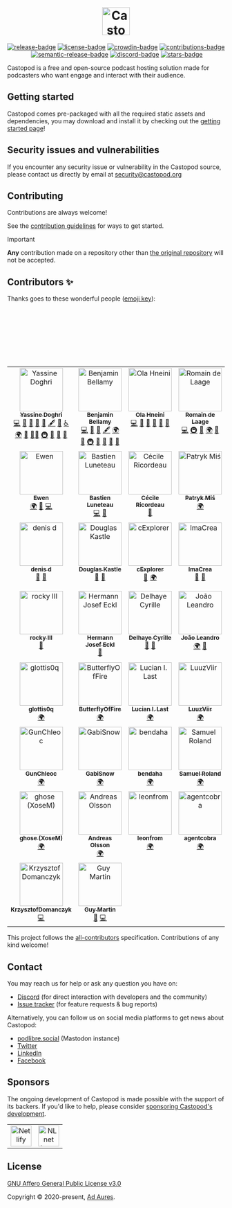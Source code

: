 <div align="center">
  <h1>
    <a href="https://castopod.org/">
      <img src="https://docs.castopod.org/images/castopod-logo-inline.svg" alt="Castopod" height="64px" />
    </a>
  </h1>
</div>

<div align="center">

[![release-badge]][release]&nbsp;[![license-badge]][license]&nbsp;[![crowdin-badge]][crowdin]&nbsp;[![contributions-badge]][contributions]&nbsp;[![semantic-release-badge]][semantic-release]&nbsp;[![discord-badge]][discord]&nbsp;[![stars-badge]][stars]

</div>

Castopod is a free and open-source podcast hosting solution made for podcasters
who want engage and interact with their audience.

## Getting started

Castopod comes pre-packaged with all the required static assets and
dependencies, you may download and install it by checking out the
[getting started page](https://castopod.org/getting-started/)!

## Security issues and vulnerabilities

If you encounter any security issue or vulnerability in the Castopod source,
please contact us directly by email at
[security@castopod.org](mailto:security@castopod.org)

## Contributing

Contributions are always welcome!

See the [contribution guidelines](./CONTRIBUTING.md) for ways to get started.

> [!Important]  
> **Any** contribution made on a repository other than
> [the original repository](https://code.castopod.org/adaures/castopod) will not
> be accepted.

## Contributors ✨

Thanks goes to these wonderful people
([emoji key](https://allcontributors.org/docs/en/emoji-key)):

<!-- ALL-CONTRIBUTORS-LIST:START - Do not remove or modify this section -->
<!-- prettier-ignore-start -->
<!-- markdownlint-disable -->

<table class="all-contributors-table">
  <tbody>
    <tr>
      <td align="center" valign="top" width="14.28%"><a href="https://github.com/yassinedoghri"><img src="https://code.castopod.org/uploads/-/system/user/avatar/3/avatar.png?s=100" width="100px;" alt="Yassine Doghri"/><br /><sub><b>Yassine Doghri</b></sub></a><br /><a href="https://code.castopod.org/adaures/castopod/commits/master" title="Code">💻</a> <a href="https://code.castopod.org/adaures/castopod/issues?author_username=yassinedoghri" title="Bug reports">🐛</a> <a href="https://code.castopod.org/adaures/castopod/commits/master" title="Documentation">📖</a> <a href="https://code.castopod.org/adaures/castopod/merge_requests?scope=all&state=all&approver_usernames[]=yassinedoghri" title="Reviewed Pull Requests">👀</a> <a href="#maintenance-yassinedoghri" title="Maintenance">🚧</a> <a href="#content-yassinedoghri" title="Content">🖋</a> <a href="#design-yassinedoghri" title="Design">🎨</a> <a href="#a11y-yassinedoghri" title="Accessibility">️️️️♿️</a> <a href="https://translate.castopod.org" title="Translation">🌍</a> <a href="#question-yassinedoghri" title="Answering Questions">💬</a> <a href="#mentoring-yassinedoghri" title="Mentoring">🧑‍🏫</a> <a href="#infra-yassinedoghri" title="Infrastructure (Hosting, Build-Tools, etc)">🚇</a> <a href="#ideas-yassinedoghri" title="Ideas, Planning, & Feedback">🤔</a> <a href="#projectManagement-yassinedoghri" title="Project Management">📆</a> <a href="https://blog.castopod.org/author/yassinedoghri/" title="Blogposts">📝</a></td>
      <td align="center" valign="top" width="14.28%"><a href="https://code.castopod.org/benjamin"><img src="https://code.castopod.org/uploads/-/system/user/avatar/2/avatar.png?s=100" width="100px;" alt="Benjamin Bellamy"/><br /><sub><b>Benjamin Bellamy</b></sub></a><br /><a href="https://code.castopod.org/adaures/castopod/commits/master" title="Code">💻</a> <a href="https://code.castopod.org/adaures/castopod/issues?author_username=benjamin" title="Bug reports">🐛</a> <a href="https://code.castopod.org/adaures/castopod/merge_requests?scope=all&state=all&approver_usernames[]=benjamin" title="Reviewed Pull Requests">👀</a> <a href="#content-benjamin" title="Content">🖋</a> <a href="https://translate.castopod.org" title="Translation">🌍</a> <a href="#question-benjamin" title="Answering Questions">💬</a> <a href="#infra-benjamin" title="Infrastructure (Hosting, Build-Tools, etc)">🚇</a> <a href="#ideas-benjamin" title="Ideas, Planning, & Feedback">🤔</a> <a href="https://blog.castopod.org/author/benjamin-bellamy/" title="Blogposts">📝</a> <a href="#projectManagement-benjamin" title="Project Management">📆</a> <a href="#talk-benjamin" title="Talks">📢</a></td>
      <td align="center" valign="top" width="14.28%"><a href="https://github.com/ola-hn"><img src="https://castopod.org/assets/images/castopod-avatar.jpg?s=100" width="100px;" alt="Ola Hneini"/><br /><sub><b>Ola Hneini</b></sub></a><br /><a href="https://code.castopod.org/adaures/castopod/commits/master" title="Code">💻</a> <a href="https://code.castopod.org/adaures/castopod/merge_requests?scope=all&state=all&approver_usernames[]=ola" title="Reviewed Pull Requests">👀</a> <a href="https://code.castopod.org/adaures/castopod/commits/master" title="Documentation">📖</a> <a href="#maintenance-ola" title="Maintenance">🚧</a> <a href="#question-ola" title="Answering Questions">💬</a> <a href="#ideas-ola" title="Ideas, Planning, & Feedback">🤔</a></td>
      <td align="center" valign="top" width="14.28%"><a href="https://mamot.fr/@rdelaage"><img src="https://castopod.org/assets/images/castopod-avatar.jpg?s=100" width="100px;" alt="Romain de Laage"/><br /><sub><b>Romain de Laage</b></sub></a><br /><a href="https://code.castopod.org/adaures/castopod/commits/master" title="Code">💻</a> <a href="#infra-rdelaage" title="Infrastructure (Hosting, Build-Tools, etc)">🚇</a> <a href="https://code.castopod.org/adaures/castopod/commits/master" title="Documentation">📖</a> <a href="https://translate.castopod.org" title="Translation">🌍</a> <a href="#ideas-rdelaage" title="Ideas, Planning, & Feedback">🤔</a></td>
      <td align="center" valign="top" width="14.28%"><a href="https://twitter.com/lyonelbernard"><img src="https://castopod.org/assets/images/castopod-avatar.jpg?s=100" width="100px;" alt="Lyonel Bernard"/><br /><sub><b>Lyonel Bernard</b></sub></a><br /><a href="https://code.castopod.org/adaures/castopod/issues?author_username=Lyonel" title="Bug reports">🐛</a> <a href="#question-Lyonel" title="Answering Questions">💬</a> <a href="#audio-Lyonel" title="Audio">🔊</a> <a href="#ideas-Lyonel" title="Ideas, Planning, & Feedback">🤔</a></td>
      <td align="center" valign="top" width="14.28%"><a href="https://www.crypticchameleon.com/"><img src="https://secure.gravatar.com/avatar/7c2a721b52d0763673a600e8f01bd745?s=80&d=identicon?s=100" width="100px;" alt="Christopher Lagonick-Weitzel"/><br /><sub><b>Christopher Lagonick-Weitzel</b></sub></a><br /><a href="https://code.castopod.org/adaures/castopod/issues?author_username=ctlw83" title="Bug reports">🐛</a> <a href="#question-ctlw83" title="Answering Questions">💬</a> <a href="#audio-ctlw83" title="Audio">🔊</a> <a href="#ideas-ctlw83" title="Ideas, Planning, & Feedback">🤔</a></td>
      <td align="center" valign="top" width="14.28%"><a href="https://ernestoacosta.me/"><img src="https://castopod.org/assets/images/castopod-avatar.jpg?s=100" width="100px;" alt="Ernesto Acosta"/><br /><sub><b>Ernesto Acosta</b></sub></a><br /><a href="https://code.castopod.org/adaures/castopod/issues?author_username=ernestoacostame" title="Bug reports">🐛</a> <a href="#audio-ernestoacostame" title="Audio">🔊</a> <a href="https://translate.castopod.org" title="Translation">🌍</a> <a href="#question-ernestoacostame" title="Answering Questions">💬</a> <a href="#ideas-ernestoacostame" title="Ideas, Planning, & Feedback">🤔</a></td>
    </tr><br />
    <tr>
      <td align="center" valign="top" width="14.28%"><a href="https://mastodon.fedi.bzh/@ewen"><img src="https://mastodon.fedi.bzh/system/accounts/avatars/000/000/002/original/6f387690a504ae46.jpg?s=100" width="100px;" alt="Ewen"/><br /><sub><b>Ewen</b></sub></a><br /><a href="https://translate.castopod.org" title="Translation">🌍</a> <a href="#ideas-3wen" title="Ideas, Planning, & Feedback">🤔</a> <a href="https://code.castopod.org/adaures/castopod/commits/master" title="Code">💻</a></td>
      <td align="center" valign="top" width="14.28%"><a href="https://code.castopod.org/Behel"><img src="https://secure.gravatar.com/avatar/ad63ee8ef8e3db8253d21e5012d2724f?s=80&d=identicon?s=100" width="100px;" alt="Bastien Luneteau"/><br /><sub><b>Bastien Luneteau</b></sub></a><br /><a href="https://code.castopod.org/adaures/castopod/commits/master" title="Code">💻</a> <a href="https://code.castopod.org/adaures/castopod/issues?author_username=Behel" title="Bug reports">🐛</a></td>
      <td align="center" valign="top" width="14.28%"><a href="https://www.cecillie.fr/"><img src="https://castopod.org/assets/images/castopod-avatar.jpg?s=100" width="100px;" alt="Cécile Ricordeau"/><br /><sub><b>Cécile Ricordeau</b></sub></a><br /><a href="#design-cecillie" title="Design">🎨</a></td>
      <td align="center" valign="top" width="14.28%"><a href="https://code.castopod.org/PatrykMis"><img src="https://castopod.org/assets/images/castopod-avatar.jpg?s=100" width="100px;" alt="Patryk Miś"/><br /><sub><b>Patryk Miś</b></sub></a><br /><a href="https://translate.castopod.org" title="Translation">🌍</a></td>
      <td align="center" valign="top" width="14.28%"><a href="https://code.castopod.org/mspanc"><img src="https://secure.gravatar.com/avatar/eed8337939641eac5ad0b570bd6acf96?s=80&d=identicon?s=100" width="100px;" alt="Marcin Lewandowski"/><br /><sub><b>Marcin Lewandowski</b></sub></a><br /><a href="https://code.castopod.org/adaures/castopod/issues?author_username=mspanc" title="Bug reports">🐛</a> <a href="#ideas-mspanc" title="Ideas, Planning, & Feedback">🤔</a></td>
      <td align="center" valign="top" width="14.28%"><a href="https://code.castopod.org/SJanik"><img src="https://castopod.org/assets/images/castopod-avatar.jpg?s=100" width="100px;" alt="Sebastian Janik"/><br /><sub><b>Sebastian Janik</b></sub></a><br /><a href="https://code.castopod.org/adaures/castopod/commits/master" title="Code">💻</a></td>
      <td align="center" valign="top" width="14.28%"><a href="https://code.castopod.org/patryk"><img src="https://castopod.org/assets/images/castopod-avatar.jpg?s=100" width="100px;" alt="Patryk Karczmarczyk"/><br /><sub><b>Patryk Karczmarczyk</b></sub></a><br /><a href="https://code.castopod.org/adaures/castopod/commits/master" title="Code">💻</a></td>
    </tr><br />
    <tr>
      <td align="center" valign="top" width="14.28%"><a href="https://code.castopod.org/ddenis"><img src="https://castopod.org/assets/images/castopod-avatar.jpg?s=100" width="100px;" alt="denis d"/><br /><sub><b>denis d</b></sub></a><br /><a href="https://code.castopod.org/adaures/castopod/issues?author_username=ddenis" title="Bug reports">🐛</a> <a href="#ideas-ddenis" title="Ideas, Planning, & Feedback">🤔</a></td>
      <td align="center" valign="top" width="14.28%"><a href="https://code.castopod.org/douglaskastle"><img src="https://secure.gravatar.com/avatar/b7e652ba4b6bcd440afa069e7f7bc9e6?s=80&d=identicon?s=100" width="100px;" alt="Douglas Kastle"/><br /><sub><b>Douglas Kastle</b></sub></a><br /><a href="https://code.castopod.org/adaures/castopod/issues?author_username=douglaskastle" title="Bug reports">🐛</a> <a href="#ideas-douglaskastle" title="Ideas, Planning, & Feedback">🤔</a></td>
      <td align="center" valign="top" width="14.28%"><a href="https://code.castopod.org/cExplorer"><img src="https://castopod.org/assets/images/castopod-avatar.jpg?s=100" width="100px;" alt="cExplorer"/><br /><sub><b>cExplorer</b></sub></a><br /><a href="https://code.castopod.org/adaures/castopod/issues?author_username=cExplorer" title="Bug reports">🐛</a> <a href="https://translate.castopod.org" title="Translation">🌍</a></td>
      <td align="center" valign="top" width="14.28%"><a href="https://code.castopod.org/imacrea"><img src="https://castopod.org/assets/images/castopod-avatar.jpg?s=100" width="100px;" alt="ImaCrea"/><br /><sub><b>ImaCrea</b></sub></a><br /><a href="https://code.castopod.org/adaures/castopod/issues?author_username=imacrea" title="Bug reports">🐛</a> <a href="#ideas-imacrea" title="Ideas, Planning, & Feedback">🤔</a></td>
      <td align="center" valign="top" width="14.28%"><a href="https://code.castopod.org/jonas"><img src="https://castopod.org/assets/images/castopod-avatar.jpg?s=100" width="100px;" alt="Jonas S"/><br /><sub><b>Jonas S</b></sub></a><br /><a href="https://code.castopod.org/adaures/castopod/commits/master" title="Code">💻</a></td>
      <td align="center" valign="top" width="14.28%"><a href="https://code.castopod.org/yannL"><img src="https://secure.gravatar.com/avatar/9c46600ce566ec6d526370d8e104b1c8?s=80&d=identicon?s=100" width="100px;" alt="LEFEBVRE Yann"/><br /><sub><b>LEFEBVRE Yann</b></sub></a><br /><a href="https://code.castopod.org/adaures/castopod/issues?author_username=yannL" title="Bug reports">🐛</a></td>
      <td align="center" valign="top" width="14.28%"><a href="https://code.castopod.org/spaetz"><img src="https://secure.gravatar.com/avatar/278e1af65e82993efd0ba7bbbacf6435?s=80&d=identicon?s=100" width="100px;" alt="Sebastian Späth"/><br /><sub><b>Sebastian Späth</b></sub></a><br /><a href="https://code.castopod.org/adaures/castopod/issues?author_username=spaetz" title="Bug reports">🐛</a> <a href="#ideas-spaetz" title="Ideas, Planning, & Feedback">🤔</a></td>
    </tr><br />
    <tr>
      <td align="center" valign="top" width="14.28%"><a href="https://code.castopod.org/rocky"><img src="https://castopod.org/assets/images/castopod-avatar.jpg?s=100" width="100px;" alt="rocky III"/><br /><sub><b>rocky III</b></sub></a><br /><a href="https://code.castopod.org/adaures/castopod/issues?author_username=rocky" title="Bug reports">🐛</a></td>
      <td align="center" valign="top" width="14.28%"><a href="https://code.castopod.org/Regenpfeifer"><img src="https://code.castopod.org/uploads/-/system/user/avatar/103/avatar.png?s=100" width="100px;" alt="Hermann Josef Eckl"/><br /><sub><b>Hermann Josef Eckl</b></sub></a><br /><a href="https://code.castopod.org/adaures/castopod/issues?author_username=Regenpfeifer" title="Bug reports">🐛</a></td>
      <td align="center" valign="top" width="14.28%"><a href="https://code.castopod.org/cyrilledel"><img src="https://castopod.org/assets/images/castopod-avatar.jpg?s=100" width="100px;" alt="Delhaye Cyrille"/><br /><sub><b>Delhaye Cyrille</b></sub></a><br /><a href="https://code.castopod.org/adaures/castopod/issues?author_username=cyrilledel" title="Bug reports">🐛</a> <a href="#ideas-cyrilledel" title="Ideas, Planning, & Feedback">🤔</a></td>
      <td align="center" valign="top" width="14.28%"><a href="https://twitter.com/otetranome"><img src="https://code.castopod.org/uploads/-/system/user/avatar/113/avatar.png?s=100" width="100px;" alt="João Leandro"/><br /><sub><b>João Leandro</b></sub></a><br /><a href="https://translate.castopod.org" title="Translation">🌍</a> <a href="#ideas-otetranome" title="Ideas, Planning, & Feedback">🤔</a></td>
      <td align="center" valign="top" width="14.28%"><a href="https://achouvardas.eu/"><img src="https://castopod.org/assets/images/castopod-avatar.jpg?s=100" width="100px;" alt="Angelos Chouvardas"/><br /><sub><b>Angelos Chouvardas</b></sub></a><br /><a href="https://translate.castopod.org" title="Translation">🌍</a></td>
      <td align="center" valign="top" width="14.28%"><a href="https://mastodon.fjerland.no/@eivind"><img src="https://mastodon.fjerland.no/system/accounts/avatars/107/769/768/295/192/222/original/e5c985fea6487dcb.jpg?s=100" width="100px;" alt="Eivind"/><br /><sub><b>Eivind</b></sub></a><br /><a href="https://translate.castopod.org" title="Translation">🌍</a></td>
      <td align="center" valign="top" width="14.28%"><a href="https://crowdin.com/profile/forght"><img src="https://crowdin-static.downloads.crowdin.com/avatar/15073833/large/82d1e2e443a6df7edc43a7405dfeeb75_default.png?s=100" width="100px;" alt="forght"/><br /><sub><b>forght</b></sub></a><br /><a href="https://translate.castopod.org" title="Translation">🌍</a></td>
    </tr><br />
    <tr>
      <td align="center" valign="top" width="14.28%"><a href="https://crowdin.com/profile/glottis0q"><img src="https://crowdin-static.downloads.crowdin.com/avatar/15209934/large/8b17ef6a7399f0b82a8198f87c224195.png?s=100" width="100px;" alt="glottis0q"/><br /><sub><b>glottis0q</b></sub></a><br /><a href="https://translate.castopod.org" title="Translation">🌍</a></td>
      <td align="center" valign="top" width="14.28%"><a href="https://mstdn.fr/@ButterflyOfFire"><img src="https://static.mstdn.fr/static/accounts/avatars/000/065/901/original/5908e93ad5447f15.png?s=100" width="100px;" alt="ButterflyOfFire"/><br /><sub><b>ButterflyOfFire</b></sub></a><br /><a href="https://translate.castopod.org" title="Translation">🌍</a></td>
      <td align="center" valign="top" width="14.28%"><a href="https://github.com/lil5"><img src="https://avatars.githubusercontent.com/u/17646836?v=4?s=100" width="100px;" alt="Lucian I. Last"/><br /><sub><b>Lucian I. Last</b></sub></a><br /><a href="https://translate.castopod.org" title="Translation">🌍</a></td>
      <td align="center" valign="top" width="14.28%"><a href="https://crowdin.com/profile/luuzviir"><img src="https://crowdin-static.downloads.crowdin.com/avatar/13166188/large/d03ab0abc7ce354b210d836955cd3805_default.png?s=100" width="100px;" alt="LuuzViir"/><br /><sub><b>LuuzViir</b></sub></a><br /><a href="https://translate.castopod.org" title="Translation">🌍</a></td>
      <td align="center" valign="top" width="14.28%"><a href="https://crowdin.com/profile/cthtc"><img src="https://crowdin-static.downloads.crowdin.com/avatar/15211502/large/ed0651060cb8474a9519b5168bd377c1_default.png?s=100" width="100px;" alt="CTHTC"/><br /><sub><b>CTHTC</b></sub></a><br /><a href="https://translate.castopod.org" title="Translation">🌍</a></td>
      <td align="center" valign="top" width="14.28%"><a href="https://crowdin.com/profile/retrograde"><img src="https://crowdin-static.downloads.crowdin.com/avatar/15021651/large/b10c4057f85bf4de49c7fdf01354ecde.jpeg?s=100" width="100px;" alt="Russian Retro"/><br /><sub><b>Russian Retro</b></sub></a><br /><a href="https://translate.castopod.org" title="Translation">🌍</a></td>
      <td align="center" valign="top" width="14.28%"><a href="https://crowdin.com/profile/mareklach"><img src="https://crowdin-static.downloads.crowdin.com/avatar/13572324/large/3eeba8d569c247ace33862bf4ef4748f.jpeg?s=100" width="100px;" alt="Marek L'ach"/><br /><sub><b>Marek L'ach</b></sub></a><br /><a href="https://translate.castopod.org" title="Translation">🌍</a></td>
    </tr><br />
    <tr>
      <td align="center" valign="top" width="14.28%"><a href="https://crowdin.com/profile/gunchleoc"><img src="https://crowdin-static.downloads.crowdin.com/avatar/13043878/large/3223f7b606296a8b1c92c5de39c459a2_default.png?s=100" width="100px;" alt="GunChleoc"/><br /><sub><b>GunChleoc</b></sub></a><br /><a href="https://translate.castopod.org" title="Translation">🌍</a></td>
      <td align="center" valign="top" width="14.28%"><a href="https://crowdin.com/profile/gabisnow"><img src="https://crowdin-static.downloads.crowdin.com/avatar/15214858/large/5b083bdf9c9e9de67cc6ee72a6c8db18_default.png?s=100" width="100px;" alt="GabiSnow"/><br /><sub><b>GabiSnow</b></sub></a><br /><a href="https://translate.castopod.org" title="Translation">🌍</a></td>
      <td align="center" valign="top" width="14.28%"><a href="https://crowdin.com/profile/bendaha"><img src="https://crowdin-static.downloads.crowdin.com/avatar/15331656/large/cd92450d2c20202299fb3a0075903e20_default.png?s=100" width="100px;" alt="bendaha"/><br /><sub><b>bendaha</b></sub></a><br /><a href="https://translate.castopod.org" title="Translation">🌍</a></td>
      <td align="center" valign="top" width="14.28%"><a href="https://crowdin.com/profile/samuelroland"><img src="https://crowdin-static.downloads.crowdin.com/avatar/14980053/large/3e154a37d03d6e98ae402ed3f930f4f5.png?s=100" width="100px;" alt="Samuel Roland"/><br /><sub><b>Samuel Roland</b></sub></a><br /><a href="https://translate.castopod.org" title="Translation">🌍</a></td>
      <td align="center" valign="top" width="14.28%"><a href="https://dimitriregnier.net/"><img src="https://castopod.org/assets/images/castopod-avatar.jpg?s=100" width="100px;" alt="Dimitri Regnier"/><br /><sub><b>Dimitri Regnier</b></sub></a><br /><a href="#ideas-dimregnier" title="Ideas, Planning, & Feedback">🤔</a></td>
      <td align="center" valign="top" width="14.28%"><a href="https://im.irithys.com/@thy"><img src="https://crowdin-static.downloads.crowdin.com/avatar/15405614/large/3086461c47cce0a0c031925e5f943412.png?s=100" width="100px;" alt="irithys"/><br /><sub><b>irithys</b></sub></a><br /><a href="https://translate.castopod.org" title="Translation">🌍</a></td>
      <td align="center" valign="top" width="14.28%"><a href="https://twitter.com/caos30"><img src="https://castopod.org/assets/images/castopod-avatar.jpg?s=100" width="100px;" alt="Sergi"/><br /><sub><b>Sergi</b></sub></a><br /><a href="https://translate.castopod.org" title="Translation">🌍</a></td>
    </tr><br />
    <tr>
      <td align="center" valign="top" width="14.28%"><a href="https://crowdin.com/profile/xosem"><img src="https://crowdin-static.downloads.crowdin.com/avatar/12617257/large/a201650da44fed28890b0e0d8477a663.jpg?s=100" width="100px;" alt="ghose (XoseM)"/><br /><sub><b>ghose (XoseM)</b></sub></a><br /><a href="https://translate.castopod.org" title="Translation">🌍</a></td>
      <td align="center" valign="top" width="14.28%"><a href="https://crowdin.com/profile/basen1982"><img src="https://castopod.org/assets/images/castopod-avatar.jpg?s=100" width="100px;" alt="Andreas Olsson"/><br /><sub><b>Andreas Olsson</b></sub></a><br /><a href="https://translate.castopod.org" title="Translation">🌍</a></td>
      <td align="center" valign="top" width="14.28%"><a href="https://crowdin.com/profile/leonfrom"><img src="https://castopod.org/assets/images/castopod-avatar.jpg?s=100" width="100px;" alt="leonfrom"/><br /><sub><b>leonfrom</b></sub></a><br /><a href="https://translate.castopod.org" title="Translation">🌍</a></td>
      <td align="center" valign="top" width="14.28%"><a href="https://crowdin.com/profile/agentcobra57"><img src="https://castopod.org/assets/images/castopod-avatar.jpg?s=100" width="100px;" alt="agentcobra"/><br /><sub><b>agentcobra</b></sub></a><br /><a href="https://translate.castopod.org" title="Translation">🌍</a></td>
      <td align="center" valign="top" width="14.28%"><a href="https://crowdin.com/profile/alephoto85"><img src="https://crowdin-static.downloads.crowdin.com/avatar/15094649/large/530391f54157af52ae33058ec15b0f99.jpg?s=100" width="100px;" alt="Alessandro"/><br /><sub><b>Alessandro</b></sub></a><br /><a href="https://translate.castopod.org" title="Translation">🌍</a></td>
      <td align="center" valign="top" width="14.28%"><a href="https://crowdin.com/profile/liimee"><img src="https://castopod.org/assets/images/castopod-avatar.jpg?s=100" width="100px;" alt="liimee"/><br /><sub><b>liimee</b></sub></a><br /><a href="https://translate.castopod.org" title="Translation">🌍</a></td>
      <td align="center" valign="top" width="14.28%"><a href="https://github.com/ahmedsabouni"><img src="https://avatars.githubusercontent.com/u/74497842?v=4?s=100" width="100px;" alt="Ahmed Sabouni"/><br /><sub><b>Ahmed Sabouni</b></sub></a><br /><a href="https://translate.castopod.org" title="Translation">🌍</a></td>
    </tr><br />
    <tr>
      <td align="center" valign="top" width="14.28%"><a href="https://github.com/KrzysztofDomanczyk"><img src="https://avatars.githubusercontent.com/u/75178474?v=4?s=100" width="100px;" alt="KrzysztofDomanczyk"/><br /><sub><b>KrzysztofDomanczyk</b></sub></a><br /><a href="https://code.castopod.org/adaures/castopod/commits/master" title="Code">💻</a></td>
      <td align="center" valign="top" width="14.28%"><a href="https://code.castopod.org/NeoluxConsulting"><img src="https://secure.gravatar.com/avatar/6e745565356330c1e29a85d52bffdaa1?s=80&d=identicon?s=100" width="100px;" alt="Guy Martin"/><br /><sub><b>Guy Martin</b></sub></a><br /><a href="https://code.castopod.org/adaures/castopod/issues?author_username=NeoluxConsulting" title="Bug reports">🐛</a> <a href="https://code.castopod.org/adaures/castopod/commits/master" title="Code">💻</a></td>
    </tr>
  </tbody>
</table>



<!-- markdownlint-restore -->
<!-- prettier-ignore-end -->

<!-- ALL-CONTRIBUTORS-LIST:END -->

This project follows the
[all-contributors](https://github.com/all-contributors/all-contributors)
specification. Contributions of any kind welcome!

## Contact

You may reach us for help or ask any question you have on:

- [Discord](https://castopod.org/discord) (for direct interaction with
  developers and the community)
- [Issue tracker](https://code.castopod.org/adaures/castopod/-/issues) (for
  feature requests & bug reports)

Alternatively, you can follow us on social media platforms to get news about
Castopod:

- [podlibre.social](https://podlibre.social/@Castopod) (Mastodon instance)
- [Twitter](https://twitter.com/castopod)
- [LinkedIn](https://linkedin.com/company/castopod)
- [Facebook](https://www.facebook.com/castopod)

## Sponsors

The ongoing development of Castopod is made possible with the support of its
backers. If you'd like to help, please consider
[sponsoring Castopod's development](https://opencollective.com/castopod/contribute).

<table>
  <tbody>
    <tr>
      <td align="center">
        <a href="https://docs.castopod.org/images/sponsors/adaures.svg" target="_blank" rel="noopener noreferrer"><img height="48" src="https://docs.castopod.org/images/sponsors/adaures.svg" alt="Netlify" /></a>
      </td>
      <td align="center">
        <a href="https://nlnet.nl/project/Castopod/" target="_blank" rel="noopener noreferrer"><img src="https://docs.castopod.org/images/sponsors/nlnet.svg" alt="NLnet Logo" height="48" /></a>
      </td>
    </tr>
  </tbody>
</table>

## License

[GNU Affero General Public License v3.0](https://choosealicense.com/licenses/agpl-3.0/)

Copyright © 2020-present, [Ad Aures](https://adaures.com/).

[release]: https://code.castopod.org/adaures/castopod/-/releases
[release-badge]:
  https://img.shields.io/gitlab/v/release/2?color=brightgreen&gitlab_url=https%3A%2F%2Fcode.castopod.org%2F&include_prereleases&label=release
[license]: https://code.castopod.org/adaures/castopod/-/blob/beta/LICENSE.md
[license-badge]:
  https://img.shields.io/github/license/ad-aures/castopod?color=blue
[contributions]: https://code.castopod.org/adaures/castopod/-/issues
[contributions-badge]:
  https://img.shields.io/badge/contributions-welcome-brightgreen.svg
[semantic-release]: https://github.com/semantic-release/semantic-release
[semantic-release-badge]:
  https://img.shields.io/badge/%20%20%F0%9F%93%A6%F0%9F%9A%80-semantic--release-e10079.svg
[discord]: https://castopod.org/discord
[discord-badge]: https://img.shields.io/badge/chat-on%20discord-7389D8
[stars]: https://github.com/ad-aures/castopod/stargazers
[stars-badge]:
  https://img.shields.io/github/stars/ad-aures/castopod?style=social
[crowdin]: https://translate.castopod.org/project/castopod
[crowdin-badge]: https://badges.crowdin.net/castopod/localized.svg
